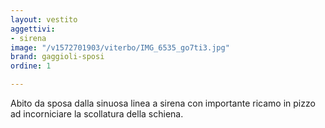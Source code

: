```yaml
---
layout: vestito
aggettivi:
- sirena
image: "/v1572701903/viterbo/IMG_6535_go7ti3.jpg"
brand: gaggioli-sposi
ordine: 1

---
```

Abito da sposa dalla sinuosa linea a sirena con importante ricamo in pizzo ad incorniciare la scollatura della schiena.